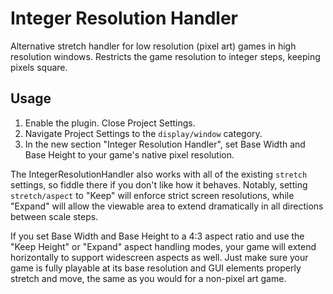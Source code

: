 # Integer Resolution Handler

Alternative stretch handler for low resolution (pixel art) games in high resolution windows. Restricts the game resolution to integer steps, keeping pixels square.

## Usage

1. Enable the plugin. Close Project Settings.
2. Navigate Project Settings to the `display/window` category.
3. In the new section "Integer Resolution Handler", set Base Width and Base Height to your game's native pixel resolution.

The IntegerResolutionHandler also works with all of the existing `stretch` settings, so fiddle there if you don't like how it behaves. Notably, setting `stretch/aspect` to "Keep" will enforce strict screen resolutions, while "Expand" will allow the viewable area to extend dramatically in all directions between scale steps.

If you set Base Width and Base Height to a 4:3 aspect ratio and use the "Keep Height" or "Expand" aspect handling modes, your game will extend horizontally to support widescreen aspects as well. Just make sure your game is fully playable at its base resolution and GUI elements properly stretch and move, the same as you would for a non-pixel art game.
